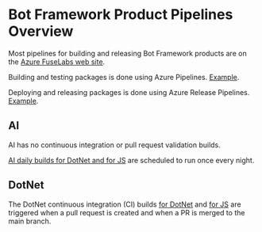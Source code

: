 # Bot Framework Product Pipelines Overview
Most pipelines for building and releasing Bot Framework products are on the [Azure FuseLabs web site](https://fuselabs.visualstudio.com/).

Building and testing packages is done using Azure Pipelines. [Example](https://fuselabs.visualstudio.com/SDK_v4/_build?view=folders).

Deploying and releasing packages is done using Azure Release Pipelines. [Example](https://fuselabs.visualstudio.com/SDK_v4/_release?_a=releases&view=all&path=%5C).

## AI

AI has no continuous integration or pull request validation builds.

[AI daily builds for DotNet and for JS](https://fuselabs.visualstudio.com/SDK_v4/_build?_a=allDefinitions&path=%5CAI%5C&treeState=XEFJ) are scheduled to run once every night.


## DotNet

The DotNet continuous integration (CI) builds [for DotNet](https://fuselabs.visualstudio.com/SDK_v4/_build?definitionId=499&_a=summary) and [for JS](https://fuselabs.visualstudio.com/SDK_v4/_build?definitionId=499&_a=summary) are triggered when a pull request is created and when a PR is merged to the main branch.


